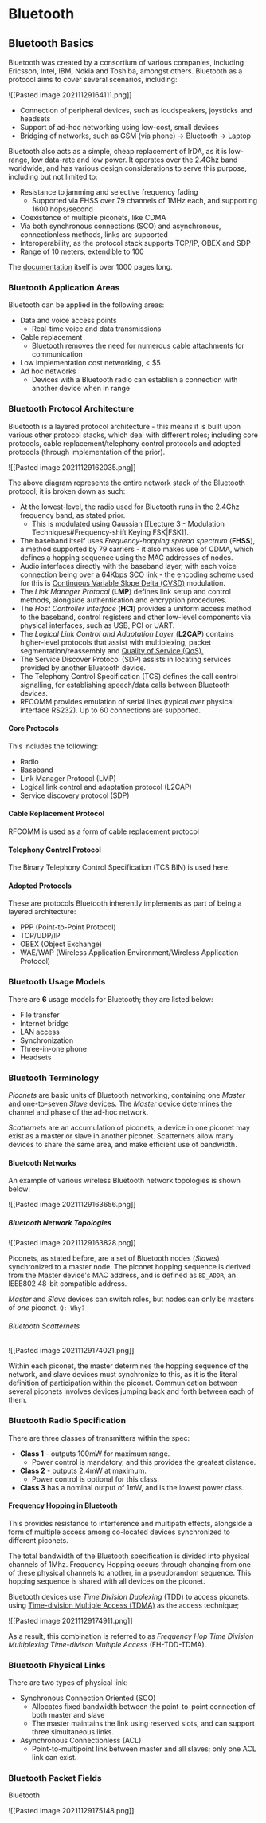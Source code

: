 # Bluetooth

## Bluetooth Basics

Bluetooth was created by a consortium of various companies, including Ericsson, Intel, IBM, Nokia and Toshiba, amongst others. Bluetooth as a protocol aims to cover several scenarios, including:

![[Pasted image 20211129164111.png]]

- Connection of peripheral devices, such as loudspeakers, joysticks and headsets
- Support of ad-hoc networking using low-cost, small devices
- Bridging of networks, such as GSM (via phone) → Bluetooth → Laptop

Bluetooth also acts as a simple, cheap replacement of IrDA, as it is low-range, low data-rate and low power. It operates over the 2.4Ghz band worldwide, and has various design considerations to serve this purpose, including but not limited to:

- Resistance to jamming and selective frequency fading
	- Supported via FHSS over 79 channels of 1MHz each, and supporting 1600 hops/second
- Coexistence of multiple piconets, like CDMA
- Via both synchronous connections (SCO) and asynchronous, connectionless methods, links are supported
- Interoperability, as the protocol stack supports TCP/IP, OBEX and SDP
- Range of 10 meters, extendible to 100

The <a href = "https://www.bluetooth.com">documentation</a> itself is over 1000 pages long.

### Bluetooth Application Areas

Bluetooth can be applied in the following areas:

- Data and voice access points
	- Real-time voice and data transmissions
- Cable replacement
	- Bluetooth removes the need for numerous cable attachments for communication
- Low implementation cost networking, < $5
- Ad hoc networks
	- Devices with a Bluetooth radio can establish a connection with another device when in range

### Bluetooth Protocol Architecture

Bluetooth is a layered protocol architecture - this means it is built upon various other protocol stacks, which deal with different roles; including core protocols, cable replacement/telephony control protocols and adopted protocols (through implementation of the prior).

![[Pasted image 20211129162035.png]]

The above diagram represents the entire network stack of the Bluetooth protocol; it is broken down as such:

- At the lowest-level, the radio used for Bluetooth runs in the 2.4Ghz frequency band, as stated prior.
	- This is modulated using Gaussian [[Lecture 3 - Modulation Techniques#Frequency-shift Keying FSK|FSK]].
- The baseband itself uses *Frequency-hopping spread spectrum* (**FHSS**), a method supported by 79 carriers - it also makes use of CDMA, which defines a hopping sequence using the MAC addresses of nodes.
- Audio interfaces directly with the baseband layer, with each voice connection being over a 64Kbps SCO link - the encoding scheme used for this is <a href=https://en.wikipedia.org/wiki/Continuously_variable_slope_delta_modulation>Continuous Variable Slope Delta (CVSD)</a> modulation.
- The *Link Manager Protocol* (**LMP**) defines link setup and control methods, alongside authentication and encryption procedures.
- The *Host Controller Interface* (**HCI**) provides a uniform access method to the baseband, control registers and other low-level components via physical interfaces, such as USB, PCI or UART.
- The *Logical Link Control and Adaptation Layer* (**L2CAP**) contains higher-level protocols that assist with multiplexing, packet segmentation/reassembly and <a href=https://www.fortinet.com/resources/cyberglossary/qos-quality-of-service>Quality of Service (QoS).</a>
- The Service Discover Protocol (SDP) assists in locating services provided by another Bluetooth device.
- The Telephony Control Specification (TCS) defines the call control signalling, for establishing speech/data calls between Bluetooth devices.
- RFCOMM provides emulation of serial links (typical over physical interface RS232). Up to 60 connections are supported.

#### Core Protocols

This includes the following:
- Radio
- Baseband
- Link Manager Protocol (LMP)
- Logical link control and adaptation protocol (L2CAP)
- Service discovery protocol (SDP)

#### Cable Replacement Protocol

RFCOMM is used as a form of cable replacement protocol

#### Telephony Control Protocol

The Binary Telephony Control Specification (TCS BIN) is used here.

#### Adopted Protocols

These are protocols Bluetooth inherently implements as part of being a layered architecture:

- PPP (Point-to-Point Protocol)
- TCP/UDP/IP
- OBEX (Object Exchange)
- WAE/WAP (Wireless Application Environment/Wireless Application Protocol)

### Bluetooth Usage Models

There are **6** usage models for Bluetooth; they are listed below:

- File transfer
- Internet bridge
- LAN access
- Synchronization
- Three-in-one phone
- Headsets

### Bluetooth Terminology

*Piconets* are basic units of Bluetooth networking, containing one *Master* and one-to-seven *Slave* devices. The *Master* device determines the channel and phase of the ad-hoc network.

*Scatternets* are an accumulation of piconets; a device in one piconet may exist as a master or slave in another piconet. Scatternets allow many devices to share the same area, and make efficient use of bandwidth.

#### Bluetooth Networks

An example of various wireless Bluetooth network topologies is shown below:

![[Pasted image 20211129163656.png]]

##### Bluetooth Network Topologies

![[Pasted image 20211129163828.png]]

Piconets, as stated before, are a set of Bluetooth nodes (*Slaves*) synchronized to a master node. The piconet hopping sequence is derived from the Master device's MAC address, and is defined as `BD_ADDR`, an IEEE802 48-bit compatible address.

*Master* and *Slave* devices can switch roles, but nodes can only be masters of *one* piconet. `Q: Why?`

###### Bluetooth Scatternets

![[Pasted image 20211129174021.png]]

Within each piconet, the master determines the hopping sequence of the network, and slave devices must synchronize to this, as it is the literal definition of participation within the piconet. Communication between several piconets involves devices jumping back and forth between each of them.

### Bluetooth Radio Specification

There are three classes of transmitters within the spec:

- **Class 1** - outputs 100mW for maximum range.
	- Power control is mandatory, and this provides the greatest distance.
- **Class 2** - outputs 2.4mW at maximum.
	- Power control is optional for this class.
- **Class 3** has a nominal output of 1mW, and is the lowest power class.

#### Frequency Hopping in Bluetooth

This provides resistance to interference and multipath effects, alongside a form of multiple access among co-located devices synchronized to different piconets.

The total bandwidth of the Bluetooth specification is divided into physical channels of 1Mhz. Frequency Hopping occurs through changing from one of these physical channels to another, in a pseudorandom sequence. This hopping sequence is shared with all devices on the piconet.

Bluetooth devices use *Time Division Duplexing* (TDD) to access piconets, using <a href=https://en.wikipedia.org/wiki/Time-division_multiple_access>Time-division Multiple Access (TDMA)</a> as the access technique; 

![[Pasted image 20211129174911.png]]

As a result, this combination is referred to as *Frequency Hop Time Division Multiplexing Time-divison Multiple Access* (FH-TDD-TDMA).


### Bluetooth Physical Links

There are two types of physical link:
- Synchronous Connection Oriented (SCO)
	- Allocates fixed bandwidth between the point-to-point connection of both master and slave
	- The master maintains the link using reserved slots, and can support three simultaneous links.
- Asynchronous Connectionless (ACL)
	- Point-to-multipoint link between master and all slaves; only one ACL link can exist.

### Bluetooth Packet Fields

Bluetooth

![[Pasted image 20211129175148.png]]